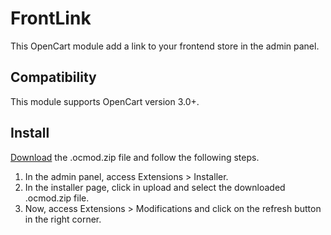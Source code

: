 # FrontLink

This OpenCart module add a link to your frontend store in the admin panel.

## Compatibility

This module supports OpenCart version 3.0+.

## Install

[Download](https://www.opencart.com/index.php?route=marketplace/extension/info&extension_id=31996&filter_license=0&sort=date_added&page=7) the .ocmod.zip file and follow the following steps.

1. In the admin panel, access Extensions > Installer.
2. In the installer page, click in upload and select the downloaded .ocmod.zip file.
3. Now, access Extensions > Modifications and click on the refresh button in the right corner.
